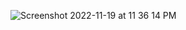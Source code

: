 ![Screenshot 2022-11-19 at 11 36 14 PM](https://user-images.githubusercontent.com/47134306/202864078-d10a1625-5fd3-4876-836a-b8b227f063d9.png)
